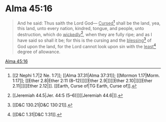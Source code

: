 # Alma 45:16

> And he said: Thus saith the Lord God— <u>Cursed</u>[^a] shall be the land, yea, this land, unto every nation, kindred, tongue, and people, unto destruction, which do <u>wickedly</u>[^b], when they are fully ripe; and as I have said so shall it be; for this is the cursing and the <u>blessing</u>[^c] of God upon the land, for the Lord cannot look upon sin with the <u>least</u>[^d] degree of allowance.

[Alma 45:16](https://www.churchofjesuschrist.org/study/scriptures/bofm/alma/45?lang=eng&id=p16#p16)


[^a]: [[2 Nephi 1.7|2 Ne. 1:7]]; [[Alma 37.31|Alma 37:31]]; [[Mormon 1.17|Morm. 1:17]]; [[Ether 2.8|Ether 2:11 (8–12)]][[Ether 2.9|]][[Ether 2.10|]][[Ether 2.11|]][[Ether 2.12|]]. [[Earth, Curse of|TG Earth, Curse of]].  
[^b]: [[Jeremiah 44.5|Jer. 44:5 (5–6)]][[Jeremiah 44.6|]].  
[^c]: [[D&C 130.21|D&C 130:21]].  
[^d]: [[D&C 1.31|D&C 1:31]].  

